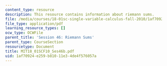 ```yaml
---
content_type: resource
description: This resource contains information about riemann sums.
file: /media/courses/18-01sc-single-variable-calculus-fall-2010/1af70924e259b81011e34de4f576057a_MIT18_01SCF10_Ses46b.pdf
file_type: application/pdf
learning_resource_types: []
ocw_type: OCWFile
parent_title: 'Session 46: Riemann Sums'
parent_type: CourseSection
resourcetype: Document
title: MIT18_01SCF10_Ses46b.pdf
uid: 1af70924-e259-b810-11e3-4de4f576057a
---
```

